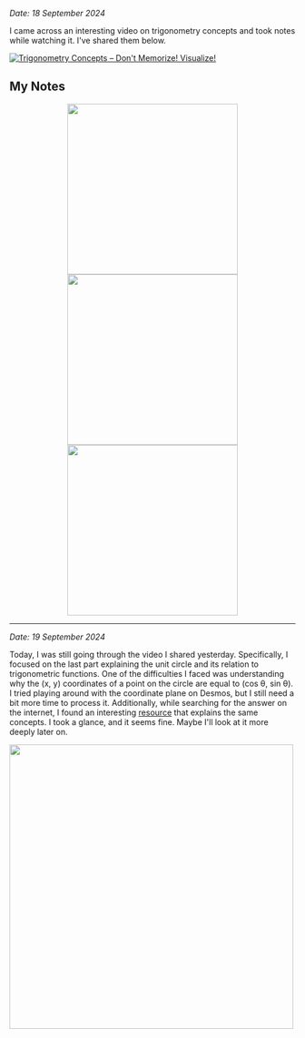 
*Date: 18 September 2024*

I came across an interesting video on trigonometry concepts and took notes while watching it. I've shared them below.

[![Trigonometry Concepts – Don't Memorize! Visualize!](https://img.youtube.com/vi/mhd9FXYdf4s/0.jpg)](https://www.youtube.com/watch?v=mhd9FXYdf4s)

## **My Notes**

<p align="center">
  <img src="https://github.com/user-attachments/assets/71822bd7-f231-456d-b661-be2efd84c48a" width="300">
  <img src="https://github.com/user-attachments/assets/8e39cb61-c5fc-49ad-815d-066393f3bd53" width="300">
  <img src="https://github.com/user-attachments/assets/2dfb61ee-3acb-4b70-930c-911f64119921" width="300">
</p>

---

*Date: 19 September 2024*

Today, I was still going through the video I shared yesterday. Specifically, I focused on the last part explaining the unit circle and its relation to trigonometric functions. One of the difficulties I faced was understanding why the (x, y) coordinates of a point on the circle are equal to (cos θ, sin θ). I tried playing around with the coordinate plane on Desmos, but I still need a bit more time to process it. Additionally, while searching for the answer on the internet, I found an interesting [resource](https://courses.lumenlearning.com/precalculus/chapter/unit-circle-sine-and-cosine-functions) that explains the same concepts. I took a glance, and it seems fine. Maybe I'll look at it more deeply later on.

<p align="left">
  <img src="https://github.com/user-attachments/assets/ec17de89-4a22-4caa-b823-35bb5ffef17a" width="500">
</p>

